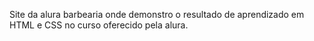 Site da alura barbearia onde demonstro o resultado de aprendizado em HTML e CSS no curso oferecido pela alura. 
